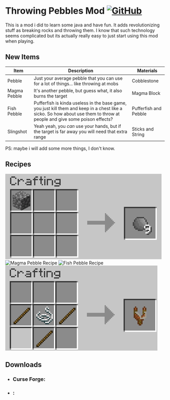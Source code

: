 # Throwing Pebbles Mod [![GitHub](https://img.shields.io/github/license/PedroR009/throwing-pebbles-mod)](https://github.com//PedroR009/throwing-pebbles-mod/blob/master/LICENSE)
This is a mod i did to learn some java and have fun. It adds revolutionizing stuff as breaking rocks and throwing them. I know that such technology seems complicated but its actually really easy to just start using this mod when playing.

## New Items
Item|Description|Materials
---------|--------------|-----
Pebble|Just your average pebble that you can use for a lot of things... like throwing at mobs|Cobblestone
Magma Pebble|It's another pebble, but guess what, it also burns the target|Magma Block
Fish Pebble|Pufferfish is kinda useless in the base game, you just kill them and keep in a chest like a sicko. So how about use them to throw at people and give some poison effects?|Pufferfish and Pebble
Slingshot|Yeah yeah, you _can_ use your hands, but if the target is far away you will need that extra range|Sticks and String

PS: maybe i will add some more things, I don't know.

## Recipes
![Pebble Recipe](https://github.com/PedroR009/PedroR009-mod-assets/blob/main/throwing_pebbles/pebble_recipe.png "Pebble Recipe")
![Magma Pebble Recipe](https://github.com/PedroR009/PedroR009-mod-assets/blob/main/throwing_pebbles/magma_pebble_recipe.png "Magma Pebble Recipe")
![Fish Pebble Recipe](https://github.com/PedroR009/PedroR009-mod-assets/blob/main/throwing_pebbles/fish_pebble_recipe.png "Fish Pebble Recipe")
![Slingshot Recipe](https://github.com/PedroR009/PedroR009-mod-assets/blob/main/throwing_pebbles/slingshot_recipe.png "Slingshot Recipe")

## Downloads
* ### Curse Forge:
* ### :

